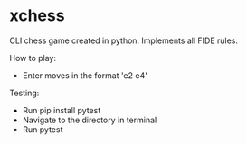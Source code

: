# xchess
CLI chess game created in python. Implements all FIDE rules.

How to play:
  - Enter moves in the format 'e2 e4'

Testing:
  - Run pip install pytest
  - Navigate to the directory in terminal
  - Run pytest

